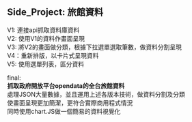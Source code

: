 Side_Project: 旅館資料
--------------------------------------------
V1: 連接api抓取資料庫資料  
V2: 使用V1的資料作畫面呈現  
V3: 將V2的畫面做分類，根據下拉選單選取筆數，做資料分割呈現  
V4：重新排版，以卡片式呈現資料  
V5: 使用選單列表，區分資料  

final:  
**抓取政府開放平台opendata的全台旅館資料**  
處理JSON大量數據，並且運用上述各版本技術，做資料分割及分類  
使畫面呈現更加簡潔，更符合實際商用程式情況  
同時使用chart.JS做一個簡易的資料視覺化  
